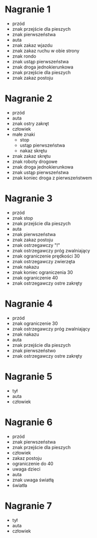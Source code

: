 # Nagranie 1

- przód
- znak przejście dla pieszych
- znak pierwszeństwa
- auta
- znak zakaz wjazdu
- znak zakaz ruchu w obie strony
- znak rondo
- znak ustąp pierwszeństwa
- znak droga jednokierunkowa
- znak przejście dla pieszych
- znak zakaz postoju

# Nagranie 2

- przód
- auta
- znak ostry zakręt
- człowiek
- małe znaki
  - stop
  - ustąp pierwszeństwa
  - nakaz skrętu
- znak zakaz skrętu
- znak roboty drogowe
- znak droga jednokierunkowa
- znak ustąp pierwszeństwa
- znak koniec droga z pierwszeństwem

# Nagranie 3

- przód
- znak stop
- znak przejście dla pieszych
- auta
- znak pierwszeństwa
- znak zakaz postoju
- znak ostrzegawczy "!"
- znak ostrzegawczy próg zwalniający
- znak ograniczenie prędkości 30
- znak ostrzegawczy zwierzęta
- znak nakazu
- znak koniec ograniczenia 30
- znak ograniczenie 40
- znak ostrzegawczy ostre zakręty

# Nagranie 4

- przód
- znak ograniczenie 30
- znak ostrzegawczy próg zwalniający
- znak nakazu
- auta
- znak przejście dla pieszych
- znak pierwszeństwo
- znak ostrzegawczy ostre zakręty

# Nagranie 5

- tył
- auta
- człowiek

# Nagranie 6

- przód
- znak pierwszeństwa
- znak przejście dla pieszych
- człowiek
- zakaz postoju
- ograniczenie do 40
- uwaga dzieci
- auta
- znak uwaga światłą
- światła

# Nagranie 7

- tył
- auta
- człowiek
